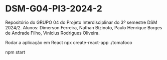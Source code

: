# DSM-G04-PI3-2024-2
Repositório do GRUPO 04 do Projeto Interdisciplinar do 3º semestre DSM 2024/2. Alunos: Dimerson Ferreira, Nathan Bizinoto, Paulo Henrique Borges de Andrade Filho, Vinícius Rodrigues Oliveira.

Rodar a aplicação em React
npx create-react-app ./tomafoco

npm start
